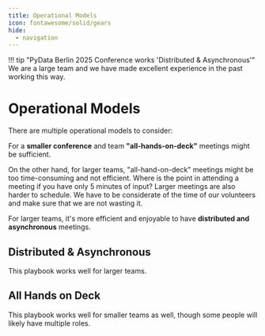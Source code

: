 ```yaml
---
title: Operational Models
icon: fontawesome/solid/gears
hide:
  - navigation
---
```



!!! tip "PyData Berlin 2025 Conference works 'Distributed & Asynchronous'"
    We are a large team and we have made excellent experience in the past working this way.

# Operational Models

There are multiple operational models to consider:

For a **smaller conference** and team **"all-hands-on-deck"** meetings might be sufficient.

On the other hand, for larger teams, "all-hand-on-deck" meetings might be too time-consuming and not efficient.
Where is the point in attending a meeting if you have only 5 minutes of input?
Larger meetings are also harder to schedule.
We have to be considerate of the time of our volunteers and make sure that we are not wasting it.

For larger teams, it's more efficient and enjoyable to have **distributed and asynchronous** meetings.

## Distributed & Asynchronous

This playbook works well for larger teams.

## All Hands on Deck

This playbook works well for smaller teams as well, though some people will likely have multiple roles.
